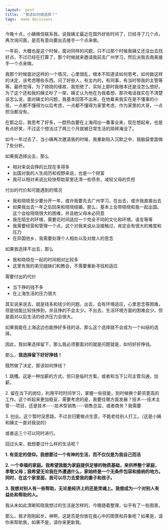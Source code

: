 ```yaml
---
layout:  post
title:  "我该如何做选择？"
tags:  make decisions
---
```


今晚十点，小姨微信联系我，说我姨丈最近在国外好些时间了，已经寻了几个点，再次询问我，是否有意向要出去接手一个点来做。

一年前，大概也是这个时候，面对同样的问题，只不过那个时候我姨丈还没出去找好点，不过已经在打算了，那个时候就来邀请我前去广州学习，然后派我去南美接手一个点来做。

我那个时候面对这样的一个情况，心里很乱，根本不知道该如何思考，如何做这样的决定，该考虑哪些东西。问了好些人，有主内的，有同事，有当时带我的主管等等。最终觉得，为了晓晓的缘故，我拒绝了，实际上那时我根本还是没怎么想好。为了这个还和我的姨丈吵了一架，姨丈认为他在为我着想，那次电话我实在不清楚该怎么说，面对姨丈的问题，我基本回答不出来，在他看来我实在是不懂事的小孩，一点都不懂得为以后考虑，一点都不懂得为家里考虑，作为家里的大哥，一点担当都没有。

在那之后，我思考了好多，一腔热血要在上海闯出一番事业来，现在想起来，也是有点好笑，不过这个想法过了两三个月就被日常生活的琐碎淹没了。

如今一年过去了，当小姨再次邀请我的时候，我重新陷入沉默之中，我脑袋里面做了些分析。

如果我选择出去，那么

+ 相对来说会挣的比现在多得多
+ 出国对我的人生阅历和视野来说，也是一个财富
+ 我可以相对来说比较快帮助家里还清一些债务，减轻父母的负担

付出的代价和可能遇到的情况

+ 我和晓晓至少要分开一年，或许我要先去广州学习，在出去，或许我直接出去
+ 如果我出去一年之后回来和晓晓结婚，那么，基本上会带晓晓和我一起出国。这个会给晓晓很大的困难，并且她父母未必同意
+ 我在陌生的环境，需要花时间适应一个完全不同的文化和环境，语言等等
+ 我需要经营和管理一个点，这个对我来说从没接触过，肯定会有很大的难度和压力
+ 在异国他乡，我需要处理个人相处以及对故人的思念


如果我选择不出去，那么

- 我和晓晓在一起的时间相对比较多
- 这里有我的弟兄姐妹们和教会，不需要重新寻找和适应

需要付出的代价

- 当下挣的钱不多
- 在上海生活的压力很大


其实说来说去，就是钱多和钱少的问题。出去，会有环境适应，心里思念等困难，但是钱能比较快挣到，并且挣的不会太少。不出去，生活环境方面的困难会少，但是面对以后生活的经济压力会很大。

如果我能在上海这边也能挣好多钱的话，那么这个选择就不会成为一个纠结的选择。

因此，我如果选择留下，那么我必须要面对的就是问题就是，如何好好挣钱。

那么，**我选择留下好好挣钱！**

既然做了决定，那该如何挣钱？

1\. 跳槽。这是一种加薪的方式，但只是临时方案。或者和当下公司主管沟通，加薪。

2\. 留在当下的岗位，利用平时时间学习，掌握一些技能，到时候换个薪资更高的工作。这个听起来更加稳妥，需要考虑的是，我要往哪方面发展？技术---技术主管---项目，还是技术----技术型销售----销售总监，或者商务？我需要

3\. 创业。这个暂时没思路。不过总归要做点生意，不能老给别人打工。（这是小姨和姨丈一直对我说的）

或者这三个可以同时进行。

回过头来，我想要过什么样的生活呢？

**1\. 有坚定的信仰。我想要过一个有神的生活，而不仅仅是为我自己而活**

**2\. 一个幸福的家庭。我希望我能为家庭提供足够的物质基础，来供养整个家庭，孝敬父母；我希望无论我在外遭遇什么，家始终是一个无条件包容和接纳的地方。同时，在这个家里面，我可以尽力去爱我的妻子和孩子。**

**3\. 我想对别人有一些帮助，无论是经济上的还是灵魂上。我想成为一个对别人有益处和帮助的人。**

我从未如此清晰知晓我想过的生活是怎样的，今晚随着整理，似乎有了一些图景。

那么，我才刚刚起步。神啊，这是否是你放在我心中的图景和异象呢？如果是，请你来帮助我，如果不是，请你来更新我。
